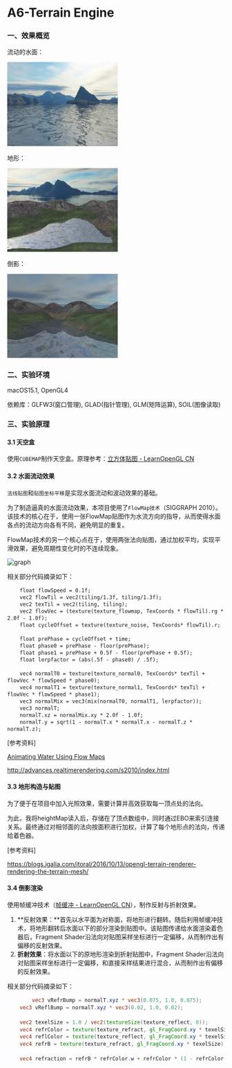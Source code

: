 # A6-Terrain Engine

### 一、效果概览

流动的水面：

<img src="./Output/最终效果_水面.png" alt="最终效果_水面" style="zoom:25%;" />

地形：

<img src="./Output/最终效果_地形.png" alt="最终效果_地形" style="zoom:25%;" />

倒影：

<img src="./Output/最终效果_倒影.png" alt="最终效果_地形" style="zoom:25%;" />



### 二、实验环境

macOS15.1, OpenGL4

依赖库：GLFW3(窗口管理), GLAD(指针管理), GLM(矩阵运算), SOIL(图像读取)



### 三、实验原理

#### 3.1 天空盒

使用`CUBEMAP`制作天空盒。原理参考：[立方体贴图 - LearnOpenGL CN](https://learnopengl-cn.github.io/04%20Advanced%20OpenGL/06%20Cubemaps/)

#### 3.2 水面流动效果

`法线贴图`和`贴图坐标平移`是实现水面流动和波动效果的基础。

为了制造逼真的水面流动效果，本项目使用了`FlowMap技术`（SIGGRAPH 2010）。该技术的核心在于，使用一张FlowMap贴图作为水流方向的指导，从而使得水面各点的流动方向各有不同，避免明显的重复。

FlowMap技术的另一个核心点在于，使用两张法向贴图，通过加权平均，实现平滑效果，避免周期性变化时的不连续现象。

![graph](https://lh4.ggpht.com/_VelpN_FHzhk/TFfR6ShjouI/AAAAAAAAArI/2rjjpm5-1mE/graph_thumb5.jpg?imgmax=800)

相关部分代码摘录如下：

```
    float flowSpeed = 0.1f;
    vec2 flowTil = vec2(tiling/1.3f, tiling/1.3f);
    vec2 texTil = vec2(tiling, tiling);
    vec2 flowVec = (texture(texture_flowmap, TexCoords * flowTil).rg * 2.0f - 1.0f);
    float cycleOffset = texture(texture_noise, TexCoords* flowTil).r;
    
    float prePhase = cycleOffset + time;
    float phase0 = prePhase - floor(prePhase);
    float phase1 = prePhase + 0.5f - floor(prePhase + 0.5f);
    float lerpfactor = (abs(.5f - phase0) / .5f);
    
    vec4 normalT0 = texture(texture_normal0, TexCoords* texTil + flowVec * flowSpeed * phase0);
    vec4 normalT1 = texture(texture_normal1, TexCoords* texTil + flowVec * flowSpeed * phase1);
    vec3 normalMix = vec3(mix(normalT0, normalT1, lerpfactor));
    vec3 normalT;
    normalT.xz = normalMix.xy * 2.0f - 1.0f;
    normalT.y = sqrt(1 - normalT.x * normalT.x - normalT.z * normalT.z);
```

[参考资料]

[Animating Water Using Flow Maps](http://graphicsrunner.blogspot.com/2010/08/water-using-flow-maps.html)

http://advances.realtimerendering.com/s2010/index.html

#### 3.3 地形构造与贴图

为了便于在项目中加入光照效果，需要计算并高效获取每一顶点处的法向。

为此，我将heightMap读入后，存储在了顶点数组中，同时通过EBO来索引连接关系。最终通过对相邻面的法向按面积进行加权，计算了每个地形点的法向，传递给着色器。

[参考资料]

https://blogs.igalia.com/itoral/2016/10/13/opengl-terrain-renderer-rendering-the-terrain-mesh/

#### 3.4 倒影渲染

使用帧缓冲技术（[帧缓冲 - LearnOpenGL CN](https://learnopengl-cn.github.io/04%20Advanced%20OpenGL/05%20Framebuffers/)），制作反射与折射效果。

1. **反射效果：**首先以水平面为对称面，将地形进行翻转。随后利用帧缓冲技术，将地形翻转后水面以下的部分渲染到贴图中。该贴图传递给水面渲染着色器后，Fragment Shader沿法向对贴图采样坐标进行一定偏移，从而制作出有偏移的反射效果。
2. **折射效果**：将水面以下的原地形渲染到折射贴图中，Fragment Shader沿法向对贴图采样坐标进行一定偏移，和直接采样结果进行混合，从而制作出有偏移的反射效果。

相关部分代码摘录如下：

```GLSL
		vec3 vRefrBump = normalT.xyz * vec3(0.075, 1.0, 0.075);
    vec3 vReflBump = normalT.xyz * vec3(0.02, 1.0, 0.02);

    vec2 texelSize = 1.0 / vec2(textureSize(texture_reflect, 0));
    vec4 refrColor = texture(texture_refract, gl_FragCoord.xy * texelSize + vRefrBump.xz);
    vec4 reflColor = texture(texture_reflect, gl_FragCoord.xy * texelSize + vReflBump.xz);
    vec4 refrB = texture(texture_refract, gl_FragCoord.xy * texelSize);

    vec4 refraction = refrB * refrColor.w + refrColor * (1 - refrColor.w);
```


